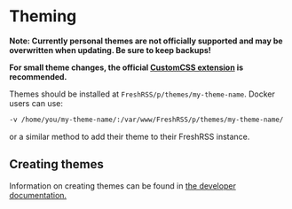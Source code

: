 # Theming

**Note: Currently personal themes are not officially supported and may be overwritten when updating. Be sure to keep backups!**

**For small theme changes, the official [CustomCSS extension](https://github.com/FreshRSS/Extensions) is recommended.**

Themes should be installed at `FreshRSS/p/themes/my-theme-name`. Docker users can use:

```sh
-v /home/you/my-theme-name/:/var/www/FreshRSS/p/themes/my-theme-name/
```

or a similar method to add their theme to their FreshRSS instance.

## Creating themes

Information on creating themes can be found in [the developer documentation.](../developers/04_Frontend/02_Design.md)
